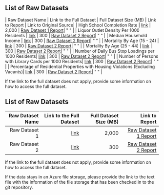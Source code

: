 ## List of Raw Datasets


| Raw Dataset Name                                    | Link to the Full Dataset      | Full Dataset Size (MB)  | Link to Report | Link to Original Source|
| High School Completion Rate                         | [link](link/to/full/dataset1) | 2,000 | [Raw Dataset 1 Report](link/to/report1)| " " |
| Liquor Outlet Density Per 1000 Residents            | [link](link/to/full/dataset2) | 300 | [Raw Dataset 2 Report](link/to/report2)| " " |
| Median Household Income                             | [link](link/to/full/dataset2) | 300 | [Raw Dataset 2 Report](link/to/report2)| " " |
| Mortality By Age (15 - 24)                          | [link](link/to/full/dataset2) | 300 | [Raw Dataset 2 Report](link/to/report2)| " " |
| Mortality By Age (25 - 44)                          | [link](link/to/full/dataset2) | 300 | [Raw Dataset 2 Report](link/to/report2)| " " |
| Number of Daily Bus Stop Loadings per 1000 Residents| [link](link/to/full/dataset2) | 300 | [Raw Dataset 2 Report](link/to/report2)| " " |
| Number of Persons with Library Cards per 1000 Residents| [link](link/to/full/dataset2) | 300 | [Raw Dataset 2 Report](link/to/report2)| " " |
| Percentage of Residential Properties with Housing Violations (Excluding Vacants)| [link](link/to/full/dataset2) | 300 | [Raw Dataset 2 Report](link/to/report2)| " " |



If the link to the full dataset does not apply, provide some information on how to access the full dataset. 

## List of Raw Datasets


| Raw Dataset Name | Link to the Full Dataset   | Full Dataset Size (MB)  | Link to Report |
| ---:| ---: | ---: | ---: |
| Raw Dataset 1 | [link](link/to/full/dataset1) | 2,000 | [Raw Dataset 1 Report](link/to/report1)|
| Raw Dataset 2 | [link](link/to/full/dataset2) | 300 | [Raw Dataset 2 Report](link/to/report2)|

If the link to the full dataset does not apply, provide some information on how to access the full dataset. 

If the data stays in an Azure file storage, please provide the link to the text file with the information of the file storage that has been checked in to the git repository.
